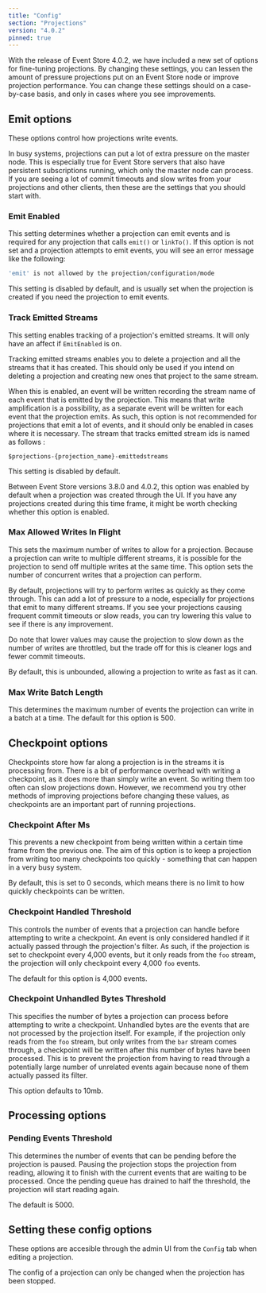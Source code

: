 ```yaml
---
title: "Config"
section: "Projections"
version: "4.0.2"
pinned: true
---
```


With the release of Event Store 4.0.2, we have included a new set of options for fine-tuning projections.
By changing these settings, you can lessen the amount of pressure projections put on an Event Store node or improve projection performance. You can change these settings should on a case-by-case basis, and only in cases where you see improvements.

## Emit options

These options control how projections write events.

In busy systems, projections can put a lot of extra pressure on the master node. This is especially true for Event Store servers that also have persistent subscriptions running, which only the master node can process. If you are seeing a lot of commit timeouts and slow writes from your projections and other clients, then these are the settings that you should start with.

### Emit Enabled

This setting determines whether a projection can emit events and is required for any projection that calls `emit()` or `linkTo()`. If this option is not set and a projection attempts to emit events, you will see an error message like the following:

```bash
'emit' is not allowed by the projection/configuration/mode
```

This setting is disabled by default, and is usually set when the projection is created if you need the projection to emit events.

### Track Emitted Streams

This setting enables tracking of a projection's emitted streams. It will only have an affect if `EmitEnabled` is on.

Tracking emitted streams enables you to delete a projection and all the streams that it has created. This should only be used if you intend on deleting a projection and creating new ones that project to the same stream.

When this is enabled, an event will be written recording the stream name of each event that is emitted by the projection.
This means that write amplification is a possibility, as a separate event will be written for each event that the projection emits.
As such, this option is not recommended for projections that emit a lot of events, and it should only be enabled in cases where it is necessary.
The stream that tracks emitted stream ids is named as follows :

```
$projections-{projection_name}-emittedstreams
```

This setting is disabled by default.

<span class="note">
Between Event Store versions 3.8.0 and 4.0.2, this option was enabled by default when a projection was created through the UI.
If you have any projections created during this time frame, it might be worth checking whether this option is enabled.
</span>

### Max Allowed Writes In Flight

This sets the maximum number of writes to allow for a projection.
Because a projection can write to multiple different streams, it is possible for the projection to send off multiple writes at the same time. This option sets the number of concurrent writes that a projection can perform.

By default, projections will try to perform writes as quickly as they come through. This can add a lot of pressure to a node, especially for projections that emit to many different streams.
If you see your projections causing frequent commit timeouts or slow reads, you can try lowering this value to see if there is any improvement.

Do note that lower values may cause the projection to slow down as the number of writes are throttled, but the trade off for this is cleaner logs and fewer commit timeouts.

By default, this is unbounded, allowing a projection to write as fast as it can.

### Max Write Batch Length

This determines the maximum number of events the projection can write in a batch at a time.
The default for this option is 500.

## Checkpoint options

Checkpoints store how far along a projection is in the streams it is processing from.
There is a bit of performance overhead with writing a checkpoint, as it does more than simply write an event. So writing them too often can slow projections down.
However, we recommend you try other methods of improving projections before changing these values, as checkpoints are an important part of running projections.

### Checkpoint After Ms

This prevents a new checkpoint from being written within a certain time frame from the previous one.
The aim of this option is to keep a projection from writing too many checkpoints too quickly - something that can happen in a very busy system.

By default, this is set to 0 seconds, which means there is no limit to how quickly checkpoints can be written.

### Checkpoint Handled Threshold

This controls the number of events that a projection can handle before attempting to write a checkpoint.
An event is only considered handled if it actually passed through the projection's filter. As such, if the projection is set to checkpoint every 4,000 events, but it only reads from the `foo` stream, the projection will only checkpoint every 4,000 `foo` events.

The default for this option is 4,000 events.

### Checkpoint Unhandled Bytes Threshold

This specifies the number of bytes a projection can process before attempting to write a checkpoint.
Unhandled bytes are the events that are not processed by the projection itself. For example, if the projection only reads from the `foo` stream, but only writes from the `bar` stream comes through, a checkpoint will be written after this number of bytes have been processed. This is to prevent the projection from having to read through a potentially large number of unrelated events again because none of them actually passed its filter.

This option defaults to 10mb.

## Processing options

### Pending Events Threshold

This determines the number of events that can be pending before the projection is paused.
Pausing the projection stops the projection from reading, allowing it to finish with the current events that are waiting to be processed. Once the pending queue has drained to half the threshold, the projection will start reading again.

The default is 5000.

## Setting these config options

These options are accesible through the admin UI from the `Config` tab when editing a projection.

<span class="note">
The config of a projection can only be changed when the projection has been stopped.
</span>
